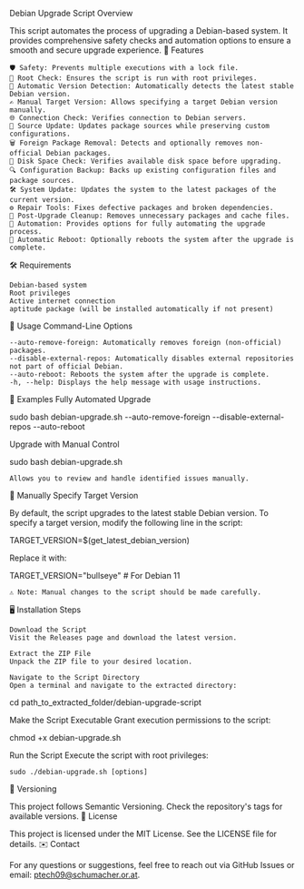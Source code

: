 Debian Upgrade Script Overview

This script automates the process of upgrading a Debian-based system. It provides comprehensive safety checks and automation options to ensure a smooth and secure upgrade experience.
🚀 Features

    🛡 Safety: Prevents multiple executions with a lock file.
    🔑 Root Check: Ensures the script is run with root privileges.
    📡 Automatic Version Detection: Automatically detects the latest stable Debian version.
    ✍️ Manual Target Version: Allows specifying a target Debian version manually.
    🌐 Connection Check: Verifies connection to Debian servers.
    🔧 Source Update: Updates package sources while preserving custom configurations.
    🗑 Foreign Package Removal: Detects and optionally removes non-official Debian packages.
    💾 Disk Space Check: Verifies available disk space before upgrading.
    🔍 Configuration Backup: Backs up existing configuration files and package sources.
    🛠 System Update: Updates the system to the latest packages of the current version.
    ⚙️ Repair Tools: Fixes defective packages and broken dependencies.
    🧹 Post-Upgrade Cleanup: Removes unnecessary packages and cache files.
    🔄 Automation: Provides options for fully automating the upgrade process.
    🔁 Automatic Reboot: Optionally reboots the system after the upgrade is complete.

🛠 Requirements

    Debian-based system
    Root privileges
    Active internet connection
    aptitude package (will be installed automatically if not present)

🔧 Usage
Command-Line Options

    --auto-remove-foreign: Automatically removes foreign (non-official) packages.
    --disable-external-repos: Automatically disables external repositories not part of official Debian.
    --auto-reboot: Reboots the system after the upgrade is complete.
    -h, --help: Displays the help message with usage instructions.

📖 Examples
Fully Automated Upgrade

sudo bash debian-upgrade.sh --auto-remove-foreign --disable-external-repos --auto-reboot

Upgrade with Manual Control

sudo bash debian-upgrade.sh

    Allows you to review and handle identified issues manually.

📝 Manually Specify Target Version

By default, the script upgrades to the latest stable Debian version. To specify a target version, modify the following line in the script:

TARGET_VERSION=$(get_latest_debian_version)

Replace it with:

TARGET_VERSION="bullseye"  # For Debian 11

    ⚠️ Note: Manual changes to the script should be made carefully.

🖥 Installation Steps

    Download the Script
    Visit the Releases page and download the latest version.

    Extract the ZIP File
    Unpack the ZIP file to your desired location.

    Navigate to the Script Directory
    Open a terminal and navigate to the extracted directory:

cd path_to_extracted_folder/debian-upgrade-script

Make the Script Executable
Grant execution permissions to the script:

chmod +x debian-upgrade.sh

Run the Script
Execute the script with root privileges:

    sudo ./debian-upgrade.sh [options]

🔖 Versioning

This project follows Semantic Versioning. Check the repository's tags for available versions.
📄 License

This project is licensed under the MIT License. See the LICENSE file for details.
✉️ Contact

For any questions or suggestions, feel free to reach out via GitHub Issues or email: ptech09@schumacher.or.at.
